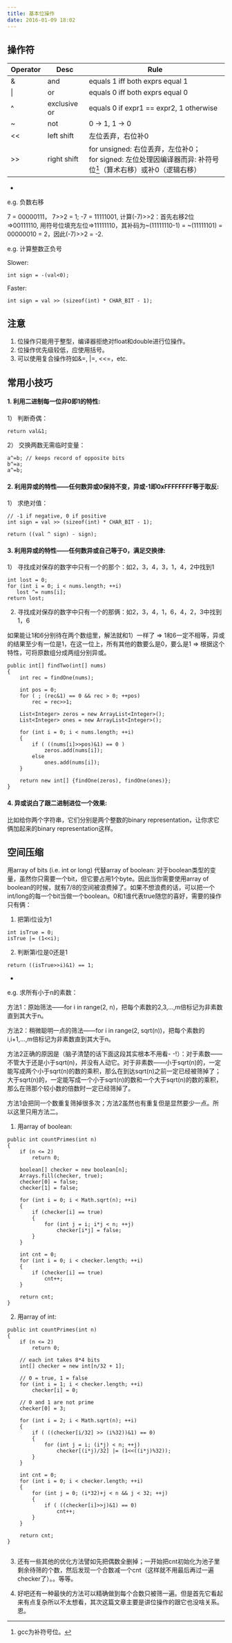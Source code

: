 ```yaml
---
title: 基本位操作
date: 2016-01-09 18:02
---
```


## 操作符

|Operator | Desc | Rule|
|-------- | ---- | ----|
|& | and | equals 1 iff both exprs equal 1| 
|&#124; | or | equals 0 iff both exprs equal 0| 
|^ | exclusive or | equals 0 if expr1 == expr2, 1 otherwise| 
|~ | not | 0 -> 1, 1 -> 0|
|<< | left shift | 左位丢弃，右位补0|
|>> | right shift | for unsigned: 右位丢弃，左位补0；<br> for signed: 左位处理因编译器而异: 补符号位[^1]（算术右移）或补0（逻辑右移）|

-

e.g. 负数右移

7 = 00000111， 7>>2 = 1;
-7 = 11111001, 计算(-7)>>2：首先右移2位=>00111110, 用符号位填充左位=>11111110，其补码为~(11111110-1) = ~(11111101) = 00000010 = 2，因此(-7)>>2 = -2.

e.g. 计算整数正负号

Slower:

```
int sign = -(val<0);
```

Faster:

```
int sign = val >> (sizeof(int) * CHAR_BIT - 1);
```

## 注意

1. 位操作只能用于整型，编译器拒绝对float和double进行位操作。
2. 位操作优先级较低，应使用括号。
3. 可以使用复合操作符如&=, &#124;=, <<=，etc.

## 常用小技巧

#### 1. 利用二进制每一位非0即1的特性:
   
1） 判断奇偶：
   
```
return val&1;

```
   
2） 交换两数无需临时变量：

```
a^=b; // keeps record of opposite bits
b^=a; 
a^=b;

```
   
#### 2. 利用异或的特性——任何数异或0保持不变，异或-1即0xFFFFFFFF等于取反:

1） 求绝对值：
 
```
// -1 if negative, 0 if positive
int sign = val >> (sizeof(int) * CHAR_BIT - 1);

return ((val ^ sign) - sign);
```

#### 3. 利用异或的特性——任何数异或自己等于0，满足交换律:

1） 寻找成对保存的数字中只有一个的那个：如2，3，4，3，1，4，2中找到1

```
int lost = 0;
for (int i = 0; i < nums.length; ++i)
   lost ^= nums[i];
return lost;
```
   
2)  寻找成对保存的数字中只有一个的那俩：如2，3，4，1，6，4，2，3中找到1，6
   
如果能让1和6分别待在两个数组里，解法就和1）一样了 => 1和6一定不相等，异或的结果至少有一位是1，在这一位上，所有其他的数要么是0，要么是1 => 根据这个特性，可将原数组分成两组分别异或。
   
   
```
public int[] findTwo(int[] nums) 
{
	int rec = findOne(nums);

	int pos = 0;
	for ( ; (rec&1) == 0 && rec > 0; ++pos)
		rec = rec>>1;

	List<Integer> zeros = new ArrayList<Integer>();
	List<Integer> ones = new ArrayList<Integer>();

	for (int i = 0; i < nums.length; ++i)
	{
		if ( ((nums[i]>>pos)&1) == 0 ) 
			zeros.add(nums[i]);
		else
			ones.add(nums[i]);
	}

	return new int[] {findOne(zeros), findOne(ones)};
}

```
   
#### 4. 异或说白了跟二进制进位一个效果:

比如给你两个字符串，它们分别是两个整数的binary representation，让你求它俩加起来的binary representation这样。

## 空间压缩

用array of bits (i.e. int or long) 代替array of boolean: 对于boolean类型的变量，虽然你只需要一个bit，但它要占用1个byte。因此当你需要使用array of boolean的时候，就有7/8的空间被浪费掉了。如果不想浪费的话，可以把一个int/long的每一个bit当做一个boolean。0和1谁代表true随您的喜好，需要的操作只有俩：

1)  把第i位设为1

```
int isTrue = 0;	
isTrue |= (1<<i);
```

2)  判断第i位是0还是1

```
return ((isTrue>>i)&1) == 1;
```

-

e.g. 求所有小于n的素数：

方法1：原始筛法——for i in range(2, n)，把每个素数的2,3,...,m倍标记为非素数直到其大于n。

方法2：稍微聪明一点的筛法——for i in range(2, sqrt(n))，把每个素数的i,i+1,...,m倍标记为非素数直到其大于n。

方法2正确的原因是（脑子清楚的话下面这段其实根本不用看- -!）：对于素数——不管大于还是小于sqrt(n)，并没有人动它。对于非素数——小于sqrt(n)的，一定能写成两个小于sqrt(n)的数的乘积，那么在到达sqrt(n)之前一定已经被筛掉了；大于sqrt(n)的，一定能写成一个小于sqrt(n)的数和一个大于sqrt(n)的数的乘积，那么在筛那个较小数的倍数时一定已经筛掉了。

方法1会把同一个数重复筛掉很多次；方法2虽然也有重复但是显然要少一点。所以这里只用方法二。

1) 用array of boolean:


```
public int countPrimes(int n)
{
	if (n <= 2)
		return 0;
		
	boolean[] checker = new boolean[n];
	Arrays.fill(checker, true);
	checker[0] = false;
	checker[1] = false;
		
	for (int i = 0; i < Math.sqrt(n); ++i)
	{
		if (checker[i] == true)
		{
			for (int j = i; i*j < n; ++j)
				checker[i*j] = false;
		}
	}
		
	int cnt = 0;
	for (int i = 0; i < checker.length; ++i)
	{
		if (checker[i] == true)
			cnt++;
	}
		
	return cnt;
}

```
	
2) 用array of int:

```
public int countPrimes(int n) 
{
	if (n <= 2)
		return 0;
	
	// each int takes 8*4 bits		
	int[] checker = new int[n/32 + 1];
	
	// 0 = true, 1 = false
	for (int i = 1; i < checker.length; ++i)
		checker[i] = 0;
	
	// 0 and 1 are not prime
	checker[0] = 3;
	
	for (int i = 2; i < Math.sqrt(n); ++i)
	{
		if ( ((checker[i/32] >> (i%32))&1) == 0)
		{
			for (int j = i; (i*j) < n; ++j)
				checker[(i*j)/32] |= (1<<((i*j)%32));
		}
	}
	
	int cnt = 0;
	for (int i = 0; i < checker.length; ++i)
	{
		for (int j = 0; (i*32)+j < n && j < 32; ++j)
		{
			if ( ((checker[i]>>j)&1) == 0)
				cnt++;
		}
	}
	
	return cnt;
}
	
```
	
3) 还有一些其他的优化方法譬如先把偶数全删掉；一开始把cnt初始化为池子里剩余待筛的个数，然后发现一个合数减一个cnt（这样就不用最后再过一遍checker了）。。等等。

4) 好吧还有一种最快的方法可以精确做到每个合数只被筛一遍。但是首先它看起来有点复杂所以不太想看，其次这篇文章主要是讲位操作的跟它也没啥关系。恩。

[^1]: gcc为补符号位。
